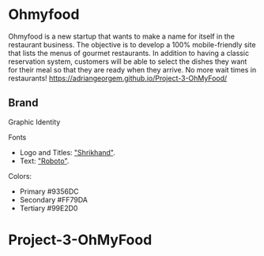# Ohmyfood
Ohmyfood is a new startup that wants to make a name for itself in the restaurant business. The objective is to develop a 100% mobile-friendly site that lists the menus of gourmet restaurants. In addition to having a classic reservation system, customers will be able to select the dishes they want for their meal so that they are ready when they arrive. No more wait times in restaurants!
 https://adriangeorgem.github.io/Project-3-OhMyFood/


## Brand
Graphic Identity

Fonts
- Logo and Titles: ["Shrikhand"](https://fonts.google.com/specimen/Shrikhand?preview.text_type=custom&sidebar.open=true&selection.family=Shrikhand).
- Text: ["Roboto"](https://fonts.google.com/specimen/Roboto?preview.text_type=custom&selection.family=Shrikhand).

Colors: 
- Primary #9356DC
- Secondary #FF79DA
- Tertiary #99E2D0

# Project-3-OhMyFood
